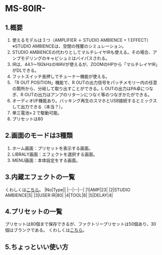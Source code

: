 # MS-80IR-
## 1.概要
1. 使えるモデルは３つ（AMPLIFIER ＋ STUDIO AMBIENCE + 1 EFFECT）※STUDIO AMBIENCEは、空間の残響のシミュレーション。
2. STUDIO AMBIENCEの代わりとしてマルチレイヤIRも使える。その場合、アンプモデリングのキャビシュミはバイパスされる。
3. IRは、44.1～192kHzのWAVが使えるが、ZOOMのHPから「マルチレイヤIR」がDLできる。
4. フットスイッチ長押しでチューナー機能が使える。
5. 「R OUT POSITION」機能で、R OUTの出力信号をパッチメモリー内の任意の箇所から、分岐して取り出すことができる。L OUTの出力はPA卓につなぎ、R OUTの出力はアンプのリターンにつなぐ等のつなぎかたができる。
6. オーディオI/F機能あり。バッキング再生のスマホとUSB接続するとミックスして出力できる（本当？）。
7. 単三電池×２で駆動可能。
8. プリセットは80
  
## 2.画面のモードは3種類
1. ホーム画面：プリセットを表示する画面。
2. LIBRALY画面：エフェクトを選択する画面。
3. MENU画面：本体設定をする画面。
  
## 3.内蔵エフェクトの一覧
くわしくは[こちら](./FX-list.md)。
|No|Type||
|--|--|--|
|1|AMP|23|
|2|STUDIO AMBIENCE|5|
|3|USER IR|80|
|4|TOOL|8|
|5|DELAY|4|
  
## 4.プリセットの一覧
プリセットは80個まで保存できるが、ファクトリープリセットは50個あり、30個はブランクである。
くわしくは[こちら](./Patchlist.md)。
  
## 5.ちょっといい使い方